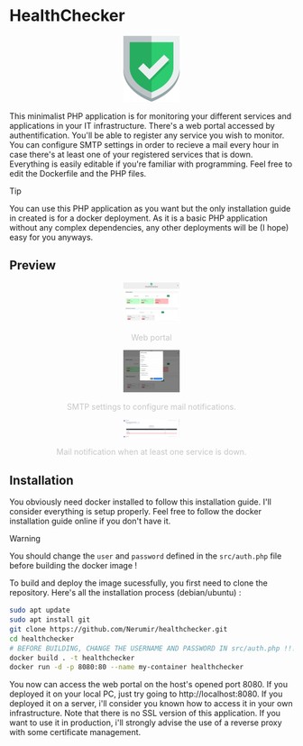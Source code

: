 # HealthChecker

<p align="center">
    <img width="100" src="https://github.com/Nerumir/healthchecker/blob/main/src/logo.png">
</p>

This minimalist PHP application is for monitoring your different services and applications in your IT infrastructure. There's a web portal accessed by authentification. You'll be able to register any service you wish to monitor. You can configure SMTP settings in order to recieve a mail every hour in case there's at least one of your registered services that is down. Everything is easily editable if you're familiar with programming. Feel free to edit the Dockerfile and the PHP files.

> [!TIP]
> You can use this PHP application as you want but the only installation guide in created is for a docker deployment. As it is a basic PHP application without any complex dependencies, any other deployments will be (I hope) easy for you anyways.

## Preview

<p align="center">
    <img width="100" src="https://github.com/Nerumir/healthchecker/blob/main/preview/main.png">
    <p style="text-align: center;color: #c6c6c6">Web portal</p>
</p>

<p align="center">
    <img width="100" src="https://github.com/Nerumir/healthchecker/blob/main/preview/smtp.png">
    <p style="text-align: center;color: #c6c6c6">SMTP settings to configure mail notifications.</p>
</p>

<p align="center">
    <img width="100" src="https://github.com/Nerumir/healthchecker/blob/main/preview/mail.png">
    <p style="text-align: center;color: #c6c6c6">Mail notification when at least one service is down.</p>
</p>

## Installation

You obviously need docker installed to follow this installation guide. I'll consider everything is setup properly. Feel free to follow the docker installation guide online if you don't have it.

> [!WARNING]
> You should change the `user` and `password` defined in the `src/auth.php` file before building the docker image !

To build and deploy the image sucessfully, you first need to clone the repository. Here's all the installation process (debian/ubuntu) :

```bash
sudo apt update
sudo apt install git
git clone https://github.com/Nerumir/healthchecker.git
cd healthchecker
# BEFORE BUILDING, CHANGE THE USERNAME AND PASSWORD IN src/auth.php !!!!
docker build . -t healthchecker
docker run -d -p 8080:80 --name my-container healthchecker
```

You now can access the web portal on the host's opened port 8080. If you deployed it on your local PC, just try going to http://localhost:8080. If you deployed it on a server, i'll consider you known how to access it in your own infrastructure. Note that there is no SSL version of this application. If you want to use it in production, i'll strongly advise the use of a reverse proxy with some certificate management.
